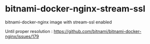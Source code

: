 # bitnami-docker-nginx-stream-ssl
bitnami-docker-nginx image with stream-ssl enabled

Until proper resolution : https://github.com/bitnami/bitnami-docker-nginx/issues/179
